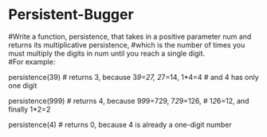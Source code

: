 # Persistent-Bugger
#Write a function, persistence, that takes in a positive parameter num and returns its multiplicative persistence, 
#which is the number of times you must multiply the digits in num until you reach a single digit.  
#For example:

 persistence(39) # returns 3, because 3*9=27, 2*7=14, 1*4=4
                 # and 4 has only one digit

 persistence(999) # returns 4, because 9*9*9=729, 7*2*9=126,
                  # 1*2*6=12, and finally 1*2=2

 persistence(4) # returns 0, because 4 is already a one-digit number
